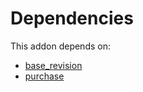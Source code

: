 # Dependencies

This addon depends on:

- [base_revision](https://github.com/bringout/oca-technical)
- [purchase](https://github.com/bringout/oca-ocb-core/tree/b8a76bf74d4ef2767aa510ddf3515d4c8c9b941d/odoo-bringout-oca-ocb-purchase)
